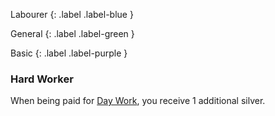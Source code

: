 Labourer
{: .label .label-blue }

General
{: .label .label-green }

Basic
{: .label .label-purple }

### Hard Worker

When being paid for [Day Work](Activities#Day%20Work), you receive 1 additional silver.
